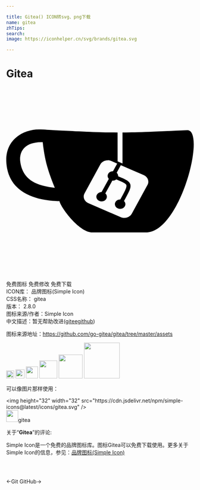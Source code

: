```yaml
---

title: Gitea() ICON转svg、png下载
name: gitea
zhTips: 
search: 
image: https://iconhelper.cn/svg/brands/gitea.svg

---
```


# Gitea  <small style="font-size: 60%;font-weight: 100"></small>

<div id="svg" class="svg-wrap">
<svg role="img" viewBox="0 0 24 24" xmlns="http://www.w3.org/2000/svg"><title>Gitea icon</title><path d="M4.186 5.421C2.341 5.417-.13 6.59.006 9.531c.213 4.594 4.92 5.02 6.801 5.057.206.862 2.42 3.834 4.059 3.99h7.18c4.306-.286 7.53-13.022 5.14-13.07-3.953.186-6.296.28-8.305.296v3.975l-.626-.277-.004-3.696c-2.306-.001-4.336-.108-8.189-.298-.482-.003-1.154-.085-1.876-.087zm.261 1.625h.22c.262 2.355.688 3.732 1.55 5.836-2.2-.26-4.072-.899-4.416-3.285-.178-1.235.422-2.524 2.646-2.552zm8.557 2.315c.15.002.303.03.447.096l.749.323-.537.979a.672.597 0 0 0-.241.038.672.597 0 0 0-.405.764.672.597 0 0 0 .112.174l-.926 1.686a.672.597 0 0 0-.222.038.672.597 0 0 0-.405.764.672.597 0 0 0 .86.36.672.597 0 0 0 .404-.765.672.597 0 0 0-.158-.22l.902-1.642a.672.597 0 0 0 .293-.03.672.597 0 0 0 .213-.112c.348.146.633.265.838.366.308.152.417.253.45.365.033.11-.003.322-.177.694-.13.277-.345.67-.599 1.133a.672.597 0 0 0-.251.038.672.597 0 0 0-.405.764.672.597 0 0 0 .86.36.672.597 0 0 0 .404-.764.672.597 0 0 0-.137-.202c.251-.458.467-.852.606-1.148.188-.402.286-.701.2-.99-.086-.289-.35-.477-.7-.65-.23-.113-.517-.233-.86-.377a.672.597 0 0 0-.038-.239.672.597 0 0 0-.145-.209l.528-.963 2.924 1.263c.528.229.746.79.49 1.26l-2.01 3.68c-.257.469-.888.663-1.416.435l-4.137-1.788c-.528-.228-.747-.79-.49-1.26l2.01-3.679c.176-.323.53-.515.905-.53h.064z"/></svg>
</div>
<detail full-name='gitea'></detail>

<div class="detail-page">
<p>
<span><span class="badge-success badge">免费图标</span> <span class="badge-success badge">免费修改</span>  <span class="badge-success badge">免费下载</span> </span>
<br/>
<span>
ICON库：
<span class="badge-secondary badge">品牌图标(Simple Icon)</span> 
</span>
<br/>
<span>
CSS名称：
<span class="badge-secondary badge">gitea</span> 
</span>

<br/>
<span>
版本：
<span class="badge-secondary badge">2.8.0</span> 
</span>
<br/>
<span>图标来源/作者：<span class="badge-light badge">Simple Icon</span></span> 
<br/>
<span class="zh-detail">中文描述：暂无<span class="help-link"><span>帮助改进</span>(<a href="https://gitee.com/liuwave/icon-helper/edit/master/json/brands/gitea.json" target="_blank" rel="noopener noreferrer">gitee</a><a href="https://github.com/liuwave/icon-helper/edit/master/json/brands/gitea.json" target="_blank" rel="noopener noreferrer">github</a></span>)</span><br/>
</p>
</div><div class="description description alert alert-light"><p>图标来源地址：<a href="https://github.com/go-gitea/gitea/tree/master/assets" target="_blank" rel="noopener noreferrer">https://github.com/go-gitea/gitea/tree/master/assets</a></p></div>
<div class="alert alert-dark">
<img height="21" width="21" src="https://cdn.jsdelivr.net/npm/simple-icons@latest/icons/gitea.svg" />
<img height="24" width="24" src="https://cdn.jsdelivr.net/npm/simple-icons@latest/icons/gitea.svg" />
<img height="32" width="32" src="https://cdn.jsdelivr.net/npm/simple-icons@latest/icons/gitea.svg" />
<img height="48" width="48" src="https://cdn.jsdelivr.net/npm/simple-icons@latest/icons/gitea.svg" />
<img height="64" width="64" src="https://cdn.jsdelivr.net/npm/simple-icons@latest/icons/gitea.svg" />
<img height="96" width="96" src="https://cdn.jsdelivr.net/npm/simple-icons@latest/icons/gitea.svg" />

</div>
<div>
  <p>可以像图片那样使用：    
  </p>
  <div class="alert alert-primary" style="font-size: 14px">
    &lt;img height="32" width="32" src="https://cdn.jsdelivr.net/npm/simple-icons@latest/icons/gitea.svg" /&gt;
    <copy-btn content='<img height="32" width="32" src="https://cdn.jsdelivr.net/npm/simple-icons@latest/icons/gitea.svg" />'></copy-btn>
  </div>
  <div class="alert alert-secondary">
    <img height="32" width="32" src="https://cdn.jsdelivr.net/npm/simple-icons@latest/icons/gitea.svg" />gitea
    <copy-btn content="gitea" btn-title="复制图标名称"></copy-btn>
  </div>
</div>
<div class="icon-detail__container">
<p>关于“<b>Gitea</b>”的评论:</p>
</div>
<Vssue title="关于“Gitea”的评论" />
<div><p>Simple Icon是一个免费的品牌图标库。图标Gitea可以免费下载使用。更多关于  Simple Icon的信息，参见：<a target="_blank" href="https://iconhelper.cn/brands.html">品牌图标(Simple Icon)</a>
</p></div>


<div style="padding:2rem 0 " class="page-nav"><p class="inner"><span class="prev">←<router-link to="/icon/git.html">Git</router-link></span> <span class="next"><router-link to="/icon/github.html">GitHub</router-link>→</span></p></div>
